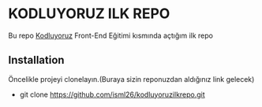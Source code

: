 # KODLUYORUZ ILK REPO
Bu repo [Kodluyoruz](http://kodluyoruz.org/) Front-End Eğitimi kısmında açtığım ilk repo

## Installation
Öncelikle projeyi clonelayın.(Buraya sizin reponuzdan aldığınız link gelecek)

* git clone https://github.com/isml26/kodluyoruzilkrepo.git

